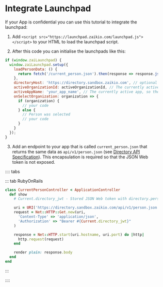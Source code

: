 # Integrate Launchpad

If your App is confidential you can use this tutorial to integrate the launchpad:

1. Add `<script src="https://launchpad.zaikio.com/launchpad.js"></script>` to your HTML to load the launchpad script.

2. After this code you can initialise the launchpads like this:

```js
if (window.zaiLaunchpad) {
  window.zaiLaunchpad.setup({
    loadPersonData: () {
      return fetch('/current_person.json').then(response => response.json());
    },
    directoryHost: 'https://directory.sandbox.zaikio.com', // optional host, you can specify the sandbox for your test environment
    activeOrganizationId: activeOrganizationId, // The currently active organization or null if the user is selected
    activeAppName: 'your_app_name', // The currently active app, so the name of your app
    onSelectOrganization: organization => {
      if (organization) {
        // your code
      } else {
        // Person was selected
        // your code
      }
    }
  });
}
```

3. Add an endpoint to your app that is called `current_person.json` that returns the same data as `api/v1/person.json` (see [Directory API Specification](/api/directory/v1/)). This encapsulation is required so that the JSON Web token is not exposed.


:::: tabs

::: tab RubyOnRails

```rb
class CurrentPersonController < ApplicationController
  def show
    # Current.directory_jwt - Stored JSON Web token with directory.person.r scope

    uri = URI('https://directory.sandbox.zaikio.com/api/v1/person.json')
    request = Net::HTTP::Get.new(uri,
      'Content-Type' => 'application/json',
      'Authorization' => "Bearer #{Current.directory_jwt}"
    )

    response = Net::HTTP.start(uri.hostname, uri.port) do |http|
      http.request(request)
    end

    render plain: response.body
  end
end
```

:::

::::
